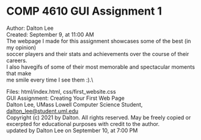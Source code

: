 # COMP 4610 GUI Assignment 1
Author: Dalton Lee\
Created: September 9, at 11:00 AM\
The webpage I made for this assignment showcases some of the best (in my opinion)\
soccer players and their stats and achievements over the course of their careers.\
I also havegifs of some of their most memorable and spectacular moments that make\
me smile every time I see them :).\

Files: html/index.html, css/first_website.css\
GUI Assignment: Creating Your First Web Page\
Dalton Lee, UMass Lowell Computer Science Student, dalton_lee@student.uml.edu\
Copyright (c) 2021 by Dalton. All rights reserved. May be freely copied or\
excerpted for educational purposes with credit to the author.\
updated by Dalton Lee on September 10, at 7:00 PM
